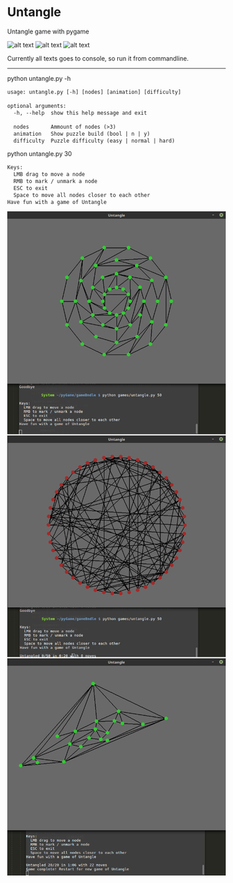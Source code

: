 # Untangle
Untangle game with pygame

![alt text](https://img.shields.io/badge/python-2.7-blue.svg?v=1 "Python 2.7")
![alt text](https://img.shields.io/badge/python-3.5-blue.svg?v=1 "Python 3.5")
![alt text](https://img.shields.io/badge/PyGame-1.9.3-blue.svg?v=1 "PyGame 1.9.3")

Currently all texts goes to console, so run it from commandline.

------

python untangle.py -h
```
usage: untangle.py [-h] [nodes] [animation] [difficulty]

optional arguments:
  -h, --help  show this help message and exit

  nodes       Ammount of nodes (>3)
  animation   Show puzzle build (bool | n | y)
  difficulty  Puzzle difficulty (easy | normal | hard)
```

python untangle.py 30
```
Keys:
  LMB drag to move a node
  RMB to mark / unmark a node
  ESC to exit
  Space to move all nodes closer to each other
Have fun with a game of Untangle
```


![alt text](https://github.com/Pena86/untangle/blob/master/screenshots/Untangle_generate_50.png "Untangle generate")
![alt text](https://github.com/Pena86/untangle/blob/master/screenshots/Untangle_beginning_50.png "Untangle beginning")
![alt text](https://github.com/Pena86/untangle/blob/master/screenshots/Untangle_complete.png "Untangle complete")
